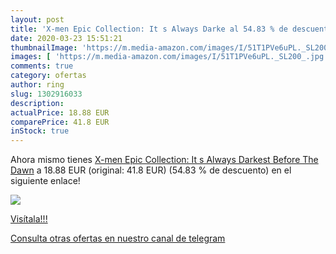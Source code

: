 ```yaml
---
layout: post
title: 'X-men Epic Collection: It s Always Darke al 54.83 % de descuento'
date: 2020-03-23 15:51:21
thumbnailImage: 'https://m.media-amazon.com/images/I/51T1PVe6uPL._SL200_.jpg'
images: [ 'https://m.media-amazon.com/images/I/51T1PVe6uPL._SL200_.jpg' ]
comments: true
category: ofertas
author: ring
slug: 1302916033
description:
actualPrice: 18.88 EUR
comparePrice: 41.8 EUR
inStock: true
---
```


Ahora mismo tienes [X-men Epic Collection: It s Always Darkest Before The Dawn](https://www.amazon.com/dp/1302916033/?tag=redken08-20) a 18.88 EUR (original: 41.8 EUR) (54.83 %  de descuento) en el siguiente enlace!

[![](https://m.media-amazon.com/images/I/51T1PVe6uPL._SL200_.jpg)](https://www.amazon.com/dp/1302916033/?tag=redken08-20)

[Visítala!!!](https://www.amazon.com/dp/1302916033/?tag=redken08-20)

[Consulta otras ofertas en nuestro canal de telegram](https://t.me/s/ofertas25)
